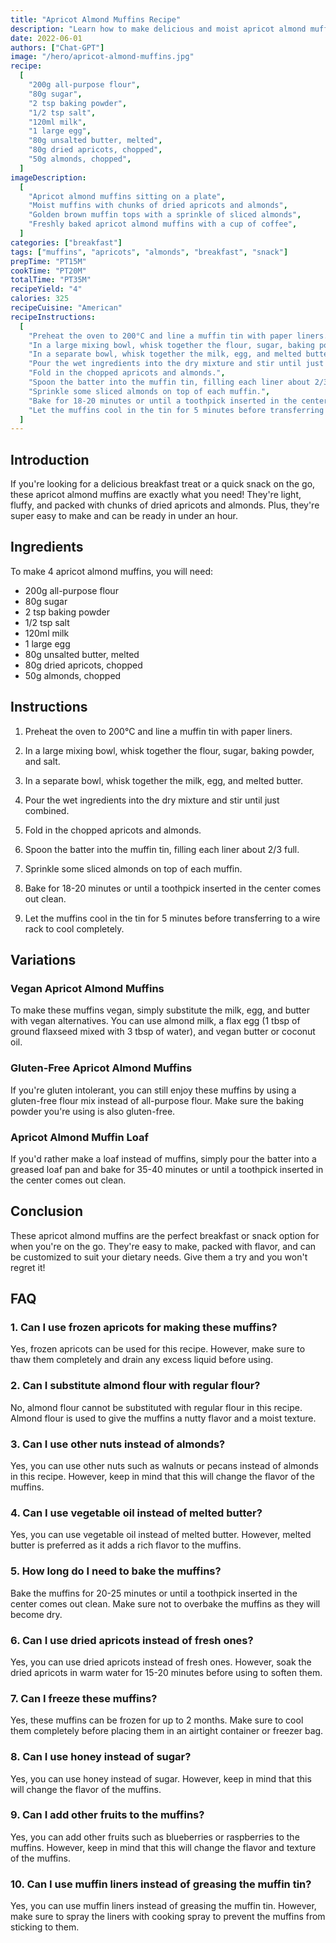 ```yaml
---
title: "Apricot Almond Muffins Recipe"
description: "Learn how to make delicious and moist apricot almond muffins with this easy recipe. Perfect for breakfast or a quick snack on the go!"
date: 2022-06-01
authors: ["Chat-GPT"]
image: "/hero/apricot-almond-muffins.jpg"
recipe:
  [
    "200g all-purpose flour",
    "80g sugar",
    "2 tsp baking powder",
    "1/2 tsp salt",
    "120ml milk",
    "1 large egg",
    "80g unsalted butter, melted",
    "80g dried apricots, chopped",
    "50g almonds, chopped",
  ]
imageDescription:
  [
    "Apricot almond muffins sitting on a plate",
    "Moist muffins with chunks of dried apricots and almonds",
    "Golden brown muffin tops with a sprinkle of sliced almonds",
    "Freshly baked apricot almond muffins with a cup of coffee",
  ]
categories: ["breakfast"]
tags: ["muffins", "apricots", "almonds", "breakfast", "snack"]
prepTime: "PT15M"
cookTime: "PT20M"
totalTime: "PT35M"
recipeYield: "4"
calories: 325
recipeCuisine: "American"
recipeInstructions:
  [
    "Preheat the oven to 200°C and line a muffin tin with paper liners.",
    "In a large mixing bowl, whisk together the flour, sugar, baking powder, and salt.",
    "In a separate bowl, whisk together the milk, egg, and melted butter.",
    "Pour the wet ingredients into the dry mixture and stir until just combined.",
    "Fold in the chopped apricots and almonds.",
    "Spoon the batter into the muffin tin, filling each liner about 2/3 full.",
    "Sprinkle some sliced almonds on top of each muffin.",
    "Bake for 18-20 minutes or until a toothpick inserted in the center comes out clean.",
    "Let the muffins cool in the tin for 5 minutes before transferring to a wire rack to cool completely.",
  ]
---
```


## Introduction

If you're looking for a delicious breakfast treat or a quick snack on the go, these apricot almond muffins are exactly what you need! They're light, fluffy, and packed with chunks of dried apricots and almonds. Plus, they're super easy to make and can be ready in under an hour.

## Ingredients

To make 4 apricot almond muffins, you will need:

- 200g all-purpose flour
- 80g sugar
- 2 tsp baking powder
- 1/2 tsp salt
- 120ml milk
- 1 large egg
- 80g unsalted butter, melted
- 80g dried apricots, chopped
- 50g almonds, chopped

## Instructions

1. Preheat the oven to 200°C and line a muffin tin with paper liners.

2. In a large mixing bowl, whisk together the flour, sugar, baking powder, and salt.

3. In a separate bowl, whisk together the milk, egg, and melted butter.

4. Pour the wet ingredients into the dry mixture and stir until just combined.

5. Fold in the chopped apricots and almonds.

6. Spoon the batter into the muffin tin, filling each liner about 2/3 full.

7. Sprinkle some sliced almonds on top of each muffin.

8. Bake for 18-20 minutes or until a toothpick inserted in the center comes out clean.

9. Let the muffins cool in the tin for 5 minutes before transferring to a wire rack to cool completely.

## Variations

### Vegan Apricot Almond Muffins

To make these muffins vegan, simply substitute the milk, egg, and butter with vegan alternatives. You can use almond milk, a flax egg (1 tbsp of ground flaxseed mixed with 3 tbsp of water), and vegan butter or coconut oil.

### Gluten-Free Apricot Almond Muffins

If you're gluten intolerant, you can still enjoy these muffins by using a gluten-free flour mix instead of all-purpose flour. Make sure the baking powder you're using is also gluten-free.

### Apricot Almond Muffin Loaf

If you'd rather make a loaf instead of muffins, simply pour the batter into a greased loaf pan and bake for 35-40 minutes or until a toothpick inserted in the center comes out clean.

## Conclusion

These apricot almond muffins are the perfect breakfast or snack option for when you're on the go. They're easy to make, packed with flavor, and can be customized to suit your dietary needs. Give them a try and you won't regret it!

## FAQ

### 1. Can I use frozen apricots for making these muffins?

Yes, frozen apricots can be used for this recipe. However, make sure to thaw them completely and drain any excess liquid before using.

### 2. Can I substitute almond flour with regular flour?

No, almond flour cannot be substituted with regular flour in this recipe. Almond flour is used to give the muffins a nutty flavor and a moist texture.

### 3. Can I use other nuts instead of almonds?

Yes, you can use other nuts such as walnuts or pecans instead of almonds in this recipe. However, keep in mind that this will change the flavor of the muffins.

### 4. Can I use vegetable oil instead of melted butter?

Yes, you can use vegetable oil instead of melted butter. However, melted butter is preferred as it adds a rich flavor to the muffins.

### 5. How long do I need to bake the muffins?

Bake the muffins for 20-25 minutes or until a toothpick inserted in the center comes out clean. Make sure not to overbake the muffins as they will become dry.

### 6. Can I use dried apricots instead of fresh ones?

Yes, you can use dried apricots instead of fresh ones. However, soak the dried apricots in warm water for 15-20 minutes before using to soften them.

### 7. Can I freeze these muffins?

Yes, these muffins can be frozen for up to 2 months. Make sure to cool them completely before placing them in an airtight container or freezer bag.

### 8. Can I use honey instead of sugar?

Yes, you can use honey instead of sugar. However, keep in mind that this will change the flavor of the muffins.

### 9. Can I add other fruits to the muffins?

Yes, you can add other fruits such as blueberries or raspberries to the muffins. However, keep in mind that this will change the flavor and texture of the muffins.

### 10. Can I use muffin liners instead of greasing the muffin tin?

Yes, you can use muffin liners instead of greasing the muffin tin. However, make sure to spray the liners with cooking spray to prevent the muffins from sticking to them.
